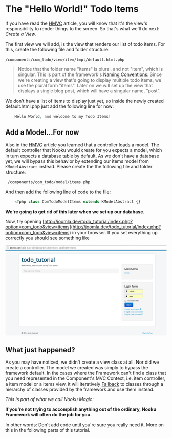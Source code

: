# The "Hello World!" Todo Items

If you have read the [HMVC](/essentials/hmvc.md) article, you will know that it's the view's responsibility to render things to the screen.
So that's what we'll do next:  _Create a View_.

The first view we will add, is the view that renders our list of todo items. For this, create the following file and folder structure:

    /components/com_todo/view/item/tmpl/default.html.php

> Notice that the folder name "items" is plural, and not "item", which is singular.
> This is part of the framework's [Naming Conventions](/essentials/naming-conventions.md): Since we're creating a view that's
going to display multiple todo items, we use the plural form "items". Later on we will set up the view that displays a single blog
post, which will have a singular name, "post".

We don't have a list of items to display just yet, so inside the newly created default.html.php just add the following line for now:

```php
    Hello World, and welcome to my Todo Items!
```

## Add a Model...For now

Also in the [HMVC](/essentials/hmvc.md) article you learned that a controller loads a model. The default controller that Nooku
would create for you expects a model, which in turn expects a database table by default. As we don't have a database yet, we will
bypass this behavior by extending our items model from `KModelAbstract` instead. Please create the the following file and folder structure:

     /components/com_todo/model/items.php

And then add the following line of code to the file:

```php
    <?php class ComTodoModelItems extends KModelAbstract {}
```

**We're going to get rid of this later when we set up our database.**

Now, try opening [http://joomla.dev/todo_tutorial/index.php?option=com_todo&view=items](http://joomla.dev/todo_tutorial/index.php?option=com_todo&view=items)
 in your browser. If you set everything up correctly you should see something like

![Hello World, and welcome to my Todo Items](/resources/images/todotutorial/hello-world.png)

## What just happened?

As you may have noticed, we didn't create a view class at all. Nor did we create a controller. The model we created was simply to bypass
the framework default. In the cases where the Framework can't find a class that you need represented in the Component's MVC Context, i.e. item controller, a item model
or a items view, it will iteratively [Fallback](/essentials/object-management.md) to classes through a hierarchy of classes provided by the
framework and use them instead.

_This is part of what we call Nooku Magic:_

**If you're not trying to accomplish anything out of the ordinary, Nooku Framework will often do the job for you.**

In other words: Don't add code until you're sure you really need it. More on this in the following parts of this tutorial.
